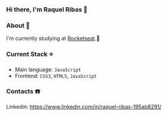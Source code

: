 ### Hi there, I'm Raquel Ribas 👋
### About :sparkler:
I'm currently studying at [Rocketseat](https://rocketseat.coomm.br/).🚀

### Current Stack :star:
- Main language: `JavaScript`
- Frontend: `CSS3`, `HTML5`, `JavaScript`

### Contacts :phone:

Linkedin: https://www.linkedin.com/in/raquel-ribas-195ab8291/



